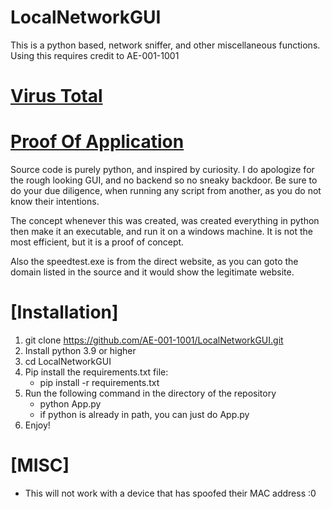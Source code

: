 # LocalNetworkGUI
This is a python based, network sniffer, and other miscellaneous functions. Using this requires credit to AE-001-1001
# [Virus Total](https://www.virustotal.com/gui/file/7b1c5aba864876d51e1b1b471a8f76bc8ce26131b994386fab1f4087d75f1d48?nocache=1)
# [Proof Of Application](https://github.com/AE-001-1001/LocalNetworkGUI/wiki)
Source code is purely python, and inspired by curiosity. 
I do apologize for the rough looking GUI, and no backend so no sneaky backdoor.
Be sure to do your due diligence, when running any script from another,
as you do not know their intentions.

The concept whenever this was created, was created everything in python
then make it an executable, and run it on a windows machine.
It is not the most efficient, but it is a proof of concept.

Also the speedtest.exe is from the direct website, as you can goto the domain listed in the source and it would show the legitimate website. 
# [Installation]
1. git clone https://github.com/AE-001-1001/LocalNetworkGUI.git
2. Install python 3.9 or higher
3. cd LocalNetworkGUI
4. Pip install the requirements.txt file:
    - pip install -r requirements.txt
5. Run the following command in the directory of the repository
    - python App.py
    - if python is already in path, you can just do App.py
6. Enjoy!

# [MISC]
- This will not work with a device that has spoofed their MAC address :0
